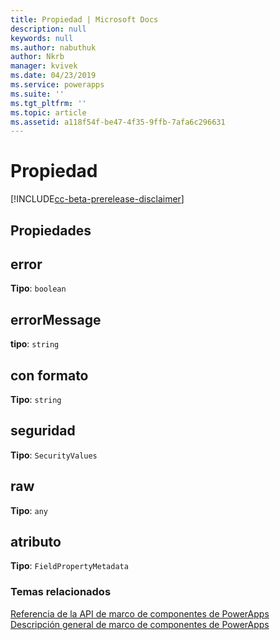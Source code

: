 ```yaml
---
title: Propiedad | Microsoft Docs
description: null
keywords: null
ms.author: nabuthuk
author: Nkrb
manager: kvivek
ms.date: 04/23/2019
ms.service: powerapps
ms.suite: ''
ms.tgt_pltfrm: ''
ms.topic: article
ms.assetid: a118f54f-be47-4f35-9ffb-7afa6c296631
---
```


# <a name="property"></a>Propiedad

[!INCLUDE[cc-beta-prerelease-disclaimer](../../../includes/cc-beta-prerelease-disclaimer.md)]

## <a name="properties"></a>Propiedades

## <a name="error"></a>error

**Tipo**: `boolean`

## <a name="errormessage"></a>errorMessage

**tipo**: `string`

## <a name="formatted"></a>con formato

**Tipo**: `string`

## <a name="security"></a>seguridad

**Tipo**: `SecurityValues`

## <a name="raw"></a>raw

**Tipo**: `any`

## <a name="attribute"></a>atributo

**Tipo**: `FieldPropertyMetadata`


### <a name="related-topics"></a>Temas relacionados

[Referencia de la API de marco de componentes de PowerApps](../reference/index.md)<br/>
[Descripción general de marco de componentes de PowerApps](../overview.md)